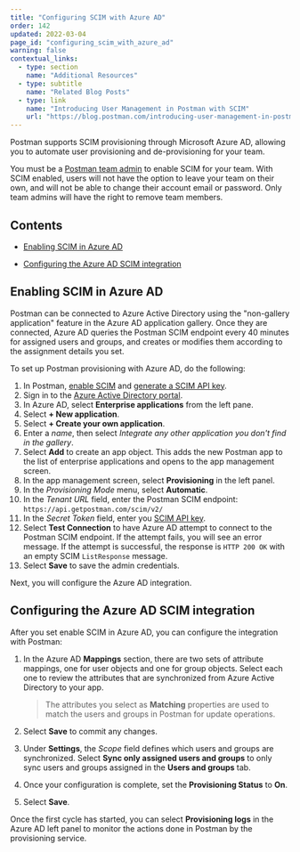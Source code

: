 ```yaml
---
title: "Configuring SCIM with Azure AD"
order: 142
updated: 2022-03-04
page_id: "configuring_scim_with_azure_ad"
warning: false
contextual_links:
  - type: section
    name: "Additional Resources"
  - type: subtitle
    name: "Related Blog Posts"
  - type: link
    name: "Introducing User Management in Postman with SCIM"
    url: "https://blog.postman.com/introducing-user-management-in-postman-with-scim/"
---
```


Postman supports SCIM provisioning through Microsoft Azure AD, allowing you to automate user provisioning and de-provisioning for your team.

You must be a [Postman team admin](/docs/collaborating-in-postman/roles-and-permissions/#team-roles) to enable SCIM for your team. With SCIM enabled, users will not have the option to leave your team on their own, and will not be able to change their account email or password. Only team admins will have the right to remove team members.

<!-- Add SCIM support for Azure AD to allow user to configure a custom Azure AD app for user provisioning -->

## Contents

* [Enabling SCIM in Azure AD](#enabling-scim-in-azure-ad)

* [Configuring the Azure AD SCIM integration](#configuring-the-azure-ad-scim-integration)

## Enabling SCIM in Azure AD

Postman can be connected to Azure Active Directory using the "non-gallery application" feature in the Azure AD application gallery. Once they are connected, Azure AD queries the Postman SCIM endpoint every 40 minutes for assigned users and groups, and creates or modifies them according to the assignment details you set.

To set up Postman provisioning with Azure AD, do the following:

1. In Postman, [enable SCIM](/docs/administration/scim-provisioning/scim-provisioning-overview/#enabling-scim-in-postman) and [generate a SCIM API key](/docs/administration/scim-provisioning/scim-provisioning-overview/#generating-scim-api-key).
1. Sign in to the [Azure Active Directory portal](https://aad.portal.azure.com/).
1. In Azure AD, select **Enterprise applications** from the left pane.
1. Select **+ New application**.
1. Select **+ Create your own application**.
1. Enter a _name_, then select _Integrate any other application you don't find in the gallery_.
1. Select **Add** to create an app object. This adds the new Postman app to the list of enterprise applications and opens to the app management screen.
1. In the app management screen, select **Provisioning** in the left panel.
1. In the _Provisioning Mode_ menu, select **Automatic**.
1. In the _Tenant URL_ field, enter the Postman SCIM endpoint: `https://api.getpostman.com/scim/v2/`
1. In the _Secret Token_ field, enter you [SCIM API key](/docs/administration/scim-provisioning/scim-provisioning-overview/#generating-scim-api-key). <!-- TODO: is this correct -->
1. Select **Test Connection** to have Azure AD attempt to connect to the Postman SCIM endpoint. If the attempt fails, you will see an error message. If the attempt is successful, the response is `HTTP 200 OK` with an empty SCIM `ListResponse` message.
1. Select **Save** to save the admin credentials.

Next, you will configure the Azure AD integration.

## Configuring the Azure AD SCIM integration

After you set enable SCIM in Azure AD, you can configure the integration with Postman:

1. In the Azure AD **Mappings** section, there are two sets of attribute mappings, one for user objects and one for group objects. Select each one to review the attributes that are synchronized from Azure Active Directory to your app.

    > The attributes you select as **Matching** properties are used to match the users and groups in Postman for update operations.

1. Select **Save** to commit any changes.
1. Under **Settings**, the _Scope_ field defines which users and groups are synchronized. Select **Sync only assigned users and groups** to only sync users and groups assigned in the **Users and groups** tab.
1. Once your configuration is complete, set the **Provisioning Status** to **On**.
1. Select **Save**.

Once the first cycle has started, you can select **Provisioning logs** in the Azure AD left panel to monitor the actions done in Postman by the provisioning service.

